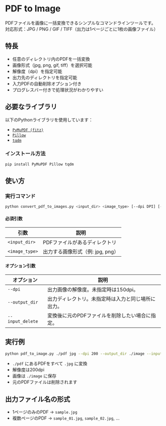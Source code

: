 # PDF to Image

PDFファイルを画像に一括変換できるシンプルなコマンドラインツールです。<br>
対応形式：JPG / PNG / GIF / TIFF（出力は1ページごとに1枚の画像ファイル）

## 特長

- 任意のディレクトリ内のPDFを一括変換
- 画像形式（jpg, png, gif, tiff）を選択可能
- 解像度（dpi）を指定可能
- 出力先のディレクトリを指定可能
- 入力PDFの自動削除オプション付き
- プログレスバー付きで処理状況がわかりやすい

## 必要なライブラリ

以下のPythonライブラリを使用しています：

- [`PyMuPDF (fitz)`](https://pymupdf.readthedocs.io/)
- [`Pillow`](https://pillow.readthedocs.io/)
- [`tqdm`](https://tqdm.github.io/)

### インストール方法

```bash
pip install PyMuPDF Pillow tqdm
```

## 使い方

### 実行コマンド

```bash
python convert_pdf_to_images.py <input_dir> <image_type> [--dpi DPI] [--output_dir OUTPUT_DIR] [--input_delete]
```

#### 必須引数

| 引数 | 説明 |
| --- | --- |
| `<input_dir>`  | PDFファイルがあるディレクトリ |
| `<image_type>` | 出力する画像形式（例: jpg, png） |

#### オプション引数

| オプション | 説明 |
| --- | --- |
| `--dpi` | 出力画像の解像度。未指定時は150dpi。 |
| `--output_dir` | 出力ディレクトリ。未指定時は入力と同じ場所に出力。 |
| `--input_delete` | 変換後に元のPDFファイルを削除したい場合に指定。 |

## 実行例

```bash
python pdf_to_image.py ./pdf jpg --dpi 200 --output_dir ./image --input_delete
```

- `./pdf` にあるPDFをすべて `.jpg` に変換
- 解像度は200dpi
- 画像は `./image` に保存
- 元のPDFファイルは削除されます

## 出力ファイル名の形式

- 1ページのみのPDF → `sample.jpg`
- 複数ページのPDF → `sample_01.jpg`, `sample_02.jpg`, …